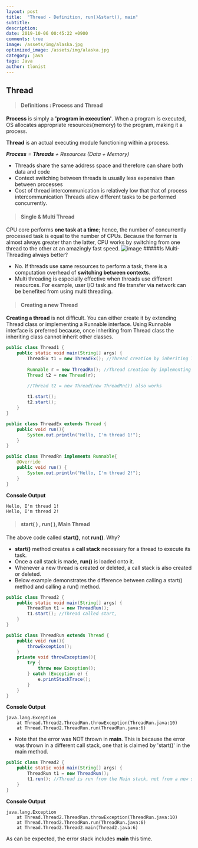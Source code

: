 ```yaml
---
layout: post
title:  "Thread - Definition, run()&start(), main"
subtitle: 
description:
date: 2019-10-06 00:45:22 +0900
comments: true
image: /assets/img/alaska.jpg
optimized_image: /assets/img/alaska.jpg
category: java
tags: Java
author: tlonist
---
```


## Thread

> #### Definitions : Process and Thread

**Process**  is simply a **'program in execution'**. When a program is executed, OS allocates appropriate resources(memory) to the program, making it a process.

**Thread** is an actual executing module functioning within a process.

***Process** = **Threads** + Resources (Data + Memory)*

- Threads share the same address space and therefore can share both data and code
- Context switching between threads is usually less expensive than between processes
- Cost of thread intercommunication is relatively low that that of process intercommunication
Threads allow different tasks to be performed concurrently.


> #### Single & Multi Thread

CPU core performs **one task at a time**; hence, the number of concurrently processed task is equal to the number of CPUs. Because the former is almost always greater than the latter, CPU works by switching from one thread to the other at an amazingly fast speed.
![image](https://www.backblaze.com/blog/wp-content/uploads/2017/08/diagram-threads.png)
#####Is Multi-Threading always better?
- No. If threads use same resources to perform a task, there is a computation overhead of **switching between contexts.**
- Multi threading is especially effective when threads use different resources. For example, user I/O task and file transfer via network can be benefited from using multi threading. 


> #### Creating a new Thread 

**Creating a thread** is not difficult. You can either create it by extending Thread class or implementing a Runnable interface. Using Runnable interface is preferred because, once inheriting from Thread class the inheriting class cannot inherit other classes.

```java
public class Thread1 {
    public static void main(String[] args) {
        ThreadEx t1 = new ThreadEx(); //Thread creation by inheriting Thread class
    
        Runnable r = new ThreadRn(); //Thread creation by implementing Runnable interface
        Thread t2 = new Thread(r);

        //Thread t2 = new Thread(new ThreadRn()) also works
        
        t1.start();
        t2.start();
    }
}

public class ThreadEx extends Thread {
    public void run(){
        System.out.println("Hello, I'm thread 1!");
    }
}

public class ThreadRn implements Runnable{
    @Override
    public void run() {
        System.out.println("Hello, I'm thread 2!");
    }
}
```
**Console Output**
``` shell 
Hello, I'm thread 1!
Hello, I'm thread 2!
```


> #### start( ) , run( ), Main Thread 

The above code called **start()**, not **run()**. Why? 
- **start()** method creates a **call stack** necessary for a thread to execute its task. 
- Once a call stack is made, **run()** is loaded onto it.
- Whenever a new thread is created or deleted, a call stack is also created or deleted. 
- Below example demonstrates the difference between calling a start() method and calling a run() method.

```java
public class Thread2 {
    public static void main(String[] args) {
        ThreadRun t1 = new ThreadRun();
        t1.start(); //Thread called start, 
    }
}

public class ThreadRun extends Thread {
    public void run(){
        throwException();
    }
    private void throwException(){
        try {
            throw new Exception();
        } catch (Exception e) {
            e.printStackTrace();
        }
    }
}
```
**Console Output**
```console
java.lang.Exception
	at Thread.Thread2.ThreadRun.throwException(ThreadRun.java:10)
	at Thread.Thread2.ThreadRun.run(ThreadRun.java:6)
```
- Note that the error was NOT thrown in **main**. This is because the error was thrown in a different call stack, one that is claimed by 'start()' in the main method. 


```java
public class Thread2 {
    public static void main(String[] args) {
        ThreadRun t1 = new ThreadRun();
        t1.run(); //Thread is run from the Main stack, not from a new stack
    }
}
```

**Console Output**
```console
java.lang.Exception
	at Thread.Thread2.ThreadRun.throwException(ThreadRun.java:10)
	at Thread.Thread2.ThreadRun.run(ThreadRun.java:6)
	at Thread.Thread2.Thread2.main(Thread2.java:6)
```
As can be expected, the error stack includes **main** this time. 

